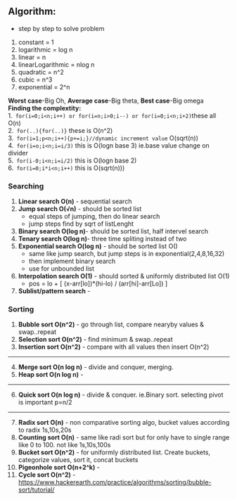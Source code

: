 ## Algorithm: 
- step by step to solve problem

1. constant = 1   
2. logarithmic = log n   
3. linear = n   
4. linearLogarithmic = nlog n   
5. quadratic = n^2   
6. cubic = n^3   
7. exponential = 2^n 

**Worst case**-Big Oh, **Average case**-Big theta, **Best case**-Big omega  
**Finding the complextity:**  
1.``` for(i=0;i<n;i++) or for(i=n;i>0;i--) or for(i=0;i<n;i+2)```these all O(n)  
2.``` for(..){for(..)}``` these is O(n^2)  
3.``` for(i=1;p<n;i++){p+=i;}//dynamic increment value``` O(sqrt(n))  
4.``` for(i=o;i<n;i=i/3)``` this is O(logn base 3) ie.base value change on divider  
5.``` for(i-0;i<n;i=i/2)``` this is O(logn base 2)  
6.``` for(i=0;i*i<n;i++)``` this is O(sqrt(n)))

### Searching
1. **Linear search O(n)** - sequential search 
2. **Jump search O(√n)** - should be sorted list      
   - equal steps of jumping, then do linear search  
   - jump steps find by sqrt of listLenght
3. **Binary search O(log n)**- should be sorted list, half intervel search 
4. **Tenary search O(log n)**- three time spliting instead of two
5. **Exponential search O(log n)** - should be sorted list O()  
   - same like jump search, but jump steps is in exponential(2,4,8,16,32)
   - then implement binary search
   - use for unbounded list
6. **Interpolation search O(1)** - should sorted & uniformly distributed list O(1)   
   - pos = lo + [ (x-arr[lo])*(hi-lo) / (arr[hi]-arr[Lo]) ]
7. **Sublist/pattern search** -    
   
### Sorting
1. **Bubble sort O(n^2)** - go through list, compare nearyby values & swap..repeat 
2. **Selection sort O(n^2)** -  find minimum & swap..repeat 
3. **Insertion sort O(n^2)** - compare with all values then insert O(n^2)
---
4. **Merge sort O(n log n)** - divide and conquer, merging. 
5. **Heap sort O(n log n)** -  
---
6. **Quick sort O(n log n)** - divide & conquer. ie.Binary sort. selecting pivot is important p=n/2 
---
7. **Radix sort O(n)** - non comparative sorting algo, bucket values according to radix 1s,10s,20s    
8. **Counting sort O(n)** - same like radi sort but for only have to single range like 0 to 100. not like 1s,10s,100s
9. **Bucket sort O(n^2)** - for uniformly distributed list. Create buckets, categorize values, sort it, concat buckets  
10. **Pigeonhole sort O(n+2^k)** -   
11. **Cycle sort O(n^2)** -  
https://www.hackerearth.com/practice/algorithms/sorting/bubble-sort/tutorial/
